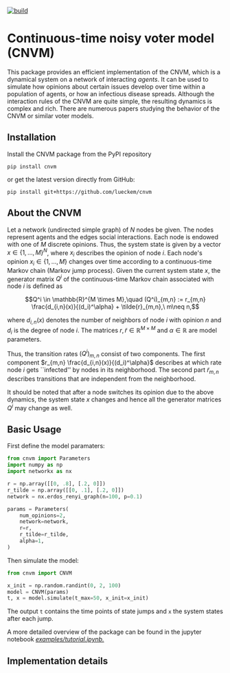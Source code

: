 [![build](https://github.com/lueckem/cnvm/actions/workflows/build.yml/badge.svg)](https://github.com/lueckem/cnvm/actions/workflows/build.yml)

# Continuous-time noisy voter model (CNVM)
This package provides an efficient implementation of the CNVM, which is a dynamical system on a network of interacting *agents*.
It can be used to simulate how opinions about certain issues develop over time within a population of agents,
or how an infectious disease spreads.
Although the interaction rules of the CNVM are quite simple, the resulting dynamics is complex and rich.
There are numerous papers studying the behavior of the CNVM or similar voter models.

## Installation
Install the CNVM package from the PyPI repository
```
pip install cnvm
```
or get the latest version directly from GitHub:
```
pip install git+https://github.com/lueckem/cnvm
```


## About the CNVM
Let a network (undirected simple graph) of $N$ nodes be given. The nodes represent agents and the edges social interactions. 
Each node is endowed with one of $M$ discrete opinions. Thus, the system state is given by a vector $x \in \{1,\dots,M\}^N$, where $x_i$ describes the opinion of node $i$.
Each node's opinion $x_i \in \{1,\dots,M\}$ changes over time according to a continuous-time Markov chain (Markov jump process).
Given the current system state $x$, the generator matrix $Q^i$ of the continuous-time Markov chain associated with node $i$ is defined as

```math
Q^i \in \mathbb{R}^{M \times M},\quad (Q^i)_{m,n} := r_{m,n} \frac{d_{i,n}(x)}{(d_i)^\alpha} + \tilde{r}_{m,n},\ m\neq n,
```
where $d_{i,n}(x)$ denotes the number of neighbors of node $i$ with opinion $n$ and $d_i$ is the degree of node $i$. The matrices $r, \tilde{r} \in \mathbb{R}^{M \times M}$ and $\alpha \in \mathbb{R}$ are model parameters.

Thus, the transition rates $(Q^i)_ {m,n}$ consist of two components.
The first component $r_{m,n} \frac{d_{i,n}(x)}{(d_i)^\alpha}$ describes at which rate node $i$ gets ``infected'' by nodes in its neighborhood.
The second part $\tilde{r}_{m,n}$ describes transitions that are independent from the neighborhood.

It should be noted that after a node switches its opinion due to the above dynamics, the system state $x$ changes and hence all the generator matrices $Q^i$ may change as well.

## Basic Usage
First define the model paramaters:
```python
from cnvm import Parameters
import numpy as np
import networkx as nx

r = np.array([[0, .8], [.2, 0]])
r_tilde = np.array([[0, .1], [.2, 0]])
network = nx.erdos_renyi_graph(n=100, p=0.1)

params = Parameters(
    num_opinions=2,
    network=network,
    r=r,
    r_tilde=r_tilde,
    alpha=1,
)
```
Then simulate the model:
```python
from cnvm import CNVM

x_init = np.random.randint(0, 2, 100)
model = CNVM(params)
t, x = model.simulate(t_max=50, x_init=x_init)
```
The output `t` contains the time points of state jumps and `x` the system states after each jump.

A more detailed overview of the package can be found in the jupyter notebook [*examples/tutorial.ipynb.*](examples/tutorial.ipynb.)

## Implementation details
